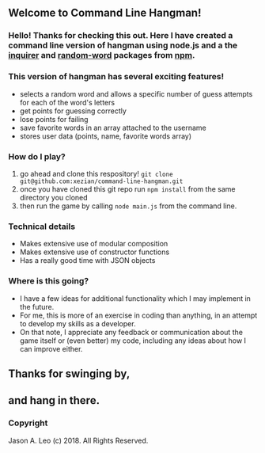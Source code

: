 ## Welcome to Command Line Hangman!

### Hello! Thanks for checking this out. Here I have created a command line version of hangman using node.js and a the [inquirer](https://www.npmjs.com/package/inquirer) and [random-word](https://www.npmjs.com/package/random-word) packages  from [npm](https://www.npmjs.com).

### This version of hangman has several exciting features!
* selects a random word and allows a specific number of guess attempts for each of the word's letters
* get points for guessing correctly
* lose points for failing
* save favorite words in an array attached to the username
* stores user data (points, name, favorite words array)

### How do I play?

1. go ahead and clone this respository! `git clone git@github.com:xezian/command-line-hangman.git`
2. once you have cloned this git repo run `npm install` from the same directory you cloned
3. then run the game by calling `node main.js` from the command line.

### Technical details

* Makes extensive use of modular composition
* Makes extensive use of constructor functions
* Has a really good time with JSON objects

### Where is this going?

* I have a few ideas for additional functionality which I may implement in the future. 
* For me, this is more of an exercise in coding than anything, in an attempt to develop my skills as a developer.
* On that note, I appreciate any feedback or communication about the game itself or (even better) my code, including any ideas about how I can improve either.

## Thanks for swinging by, 
## and hang in there.

### Copyright
Jason A. Leo (c) 2018. All Rights Reserved.